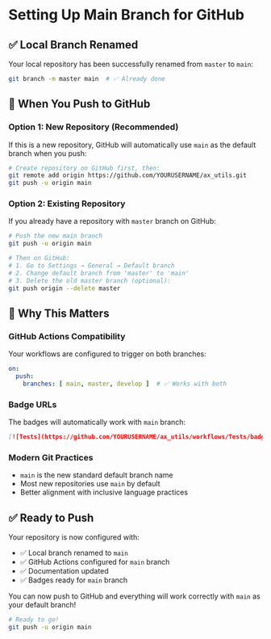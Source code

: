 # Setting Up Main Branch for GitHub

## ✅ Local Branch Renamed

Your local repository has been successfully renamed from `master` to `main`:

```bash
git branch -m master main  # ✅ Already done
```

## 🚀 When You Push to GitHub

### Option 1: New Repository (Recommended)
If this is a new repository, GitHub will automatically use `main` as the default branch when you push:

```bash
# Create repository on GitHub first, then:
git remote add origin https://github.com/YOURUSERNAME/ax_utils.git
git push -u origin main
```

### Option 2: Existing Repository
If you already have a repository with `master` branch on GitHub:

```bash
# Push the new main branch
git push -u origin main

# Then on GitHub:
# 1. Go to Settings → General → Default branch
# 2. Change default branch from 'master' to 'main'
# 3. Delete the old master branch (optional):
git push origin --delete master
```

## 🎯 Why This Matters

### **GitHub Actions Compatibility**
Your workflows are configured to trigger on both branches:
```yaml
on:
  push:
    branches: [ main, master, develop ]  # ✅ Works with both
```

### **Badge URLs**
The badges will automatically work with `main` branch:
```markdown
[![Tests](https://github.com/YOURUSERNAME/ax_utils/workflows/Tests/badge.svg)]
```

### **Modern Git Practices**
- `main` is the new standard default branch name
- Most new repositories use `main` by default
- Better alignment with inclusive language practices

## ✅ Ready to Push

Your repository is now configured with:
- ✅ Local branch renamed to `main`
- ✅ GitHub Actions configured for `main` branch
- ✅ Documentation updated
- ✅ Badges ready for `main` branch

You can now push to GitHub and everything will work correctly with `main` as your default branch!

```bash
# Ready to go!
git push -u origin main
```
